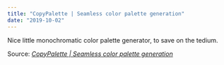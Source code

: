 ```yaml
---
title: "CopyPalette | Seamless color palette generation"
date: "2019-10-02"
---
```


Nice little monochromatic color palette generator, to save on the tedium.

Source: _[CopyPalette | Seamless color palette generation](https://copypalette.netlify.com/)_
